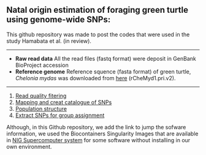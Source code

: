 ##  Natal origin estimation of foraging green turtle using genome-wide SNPs:

This github repository was made to post the codes that were used in the study Hamabata et al. (in review).

***

- **Raw read data** All the read files (fastq format) were deposit in GenBank BioProject accession
- **Reference genome** Reference squence (fasta format) of green turtle, <i>Chelonia mydas</i> was downloaded from [here](https://www.ncbi.nlm.nih.gov/assembly/GCF_015237465.2#/st) (rCheMyd1.pri.v2).

***

1. [Read quality fitering](https://github.com/tmkhmbt/foraging_turtle_group_assignment/blob/main/read_quality_filtering.md)
2. [Mapping and creat catalogue of SNPs](https://github.com/tmkhmbt/foraging_turtle_group_assignment/blob/main/mapping_and_bam_creat.md)
3. [Population structure](https://github.com/tmkhmbt/foraging_turtle_group_assignment/blob/main/Population%20structure.md)
4. [Extract SNPs for group assignment]()

Although, in this Github repository, we add the link to jump the sofware information, we used the Biocontainers Singularity Images that are available in [NIG Supercomputer system](https://sc.ddbj.nig.ac.jp/en/) for some software without installing in our own environment. 

